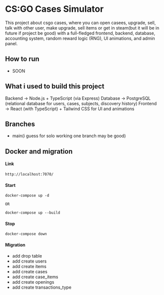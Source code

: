 # CS:GO Cases Simulator

This project about csgo cases, where you can open casees, upgrade, sell, talk with other user, make upgrade, sell items or get in steam(but it will be in future if project be good) 
with a full-fledged frontend, backend, database, accounting system, random reward logic (RNG), UI animations, and admin panel.




## How to run 
- SOON 







## What i used to build this project
Backend → Node.js + TypeScript (via Express)
Database → PostgreSQL (relational database for users, cases, subjects, discovery history)
Frontend → React (with TypeScript) + Tailwind CSS for UI and animations





## Branches
- main(i guess for solo working one branch may be good)

[//]: # (- develop &#40;when add something and it's work&#41;)

[//]: # (- feature/project-setup&#40;add everything&#41;)


## Docker and migration

#### Link

```
http://localhost:7070/
```

#### Start
```
docker-compose up -d

OR

docker-compose up --build
```

#### Stop

```
docker-compose down

```
#### Migration
- add drop table
- add create users
- add create items
- add create cases
- add create case_items
- add create openings
- add create transactions_type






[//]: # (# HAPPY BIRTHDAY ME)  


